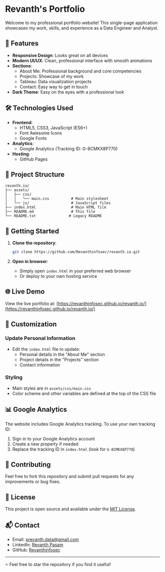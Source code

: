 # Revanth's Portfolio

Welcome to my professional portfolio website! This single-page application showcases my work, skills, and experience as a Data Engineer and Analyst.

## 🚀 Features

- **Responsive Design**: Looks great on all devices
- **Modern UI/UX**: Clean, professional interface with smooth animations
- **Sections**:
  - About Me: Professional background and core competencies
  - Projects: Showcase of my work
  - Tableau: Data visualization projects
  - Contact: Easy way to get in touch
- **Dark Theme**: Easy on the eyes with a professional look

## 🛠️ Technologies Used

- **Frontend**:
  - HTML5, CSS3, JavaScript (ES6+)
  - Font Awesome Icons
  - Google Fonts
- **Analytics**:
  - Google Analytics (Tracking ID: G-8CMKX8P770)
- **Hosting**:
  - GitHub Pages

## 📂 Project Structure

```
revanth.io/
├── assets/
│   ├── css/
│   │   └── main.css          # Main stylesheet
│   └── js/                   # JavaScript files
├── index.html                # Main HTML file
├── README.md                 # This file
└── README.txt               # Legacy README
```

## 🚀 Getting Started

1. **Clone the repository**:
   ```bash
   git clone https://github.com/Revanthinfosec/revanth.io.git
   ```

2. **Open in browser**:
   - Simply open `index.html` in your preferred web browser
   - Or deploy to your own hosting service

## 🌐 Live Demo

View the live portfolio at: [https://revanthinfosec.github.io/revanth.io/](https://revanthinfosec.github.io/revanth.io/)

## 📝 Customization

### Update Personal Information
- Edit the `index.html` file to update:
  - Personal details in the "About Me" section
  - Project details in the "Projects" section
  - Contact information

### Styling
- Main styles are in `assets/css/main.css`
- Color scheme and other variables are defined at the top of the CSS file

## 📊 Google Analytics

The website includes Google Analytics tracking. To use your own tracking ID:
1. Sign in to your Google Analytics account
2. Create a new property if needed
3. Replace the tracking ID in `index.html` (look for `G-8CMKX8P770`)

## 🤝 Contributing

Feel free to fork this repository and submit pull requests for any improvements or bug fixes.

## 📄 License

This project is open source and available under the [MIT License](LICENSE).

## 📬 Contact

- Email: [prevanth.data@gmail.com](mailto:prevanth.data@gmail.com)
- LinkedIn: [Revanth Pasam](https://www.linkedin.com/in/revanth-pa/)
- GitHub: [Revanthinfosec](https://github.com/Revanthinfosec)

---

⭐ Feel free to star the repository if you find it useful!
